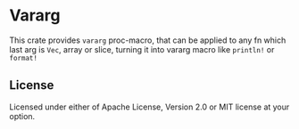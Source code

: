 # Vararg
This crate provides `vararg` proc-macro, that can be applied to any fn which last arg is `Vec`, array or slice, turning it into vararg macro like `println!` or `format!`

## License
Licensed under either of Apache License, Version 2.0 or MIT license at your option.
